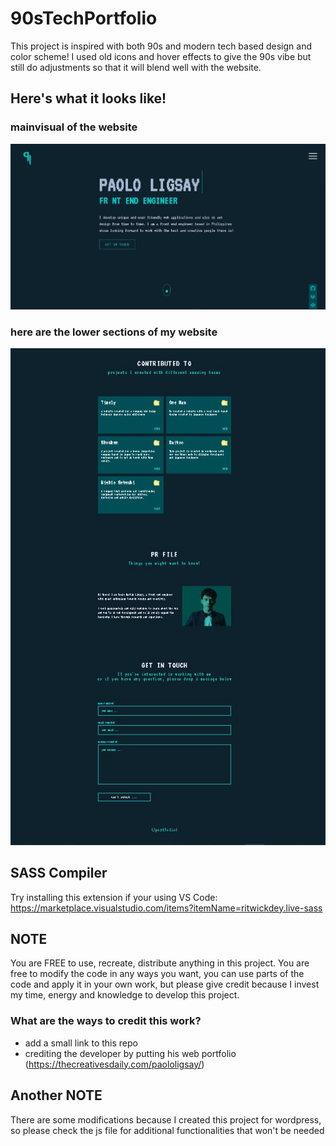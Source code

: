 # 90sTechPortfolio
This project is inspired with both 90s and modern tech based design and color scheme! I used old icons and hover effects to give the 90s vibe but still do adjustments so that it will blend well with the website.

## Here's what it looks like! 
### mainvisual of the website
![](src/img/portfolio.jpg)
### here are the lower sections of my website 
![](src/img/portfolio_long.jpg)

## SASS Compiler
Try installing this extension if your using VS Code:
https://marketplace.visualstudio.com/items?itemName=ritwickdey.live-sass

## NOTE
You are FREE to use, recreate, distribute anything in this project. You are free to modify the code in any ways you want, you can use parts of the code and apply it in your own work, but please give credit because I invest my time, energy and knowledge to develop this project. 

### What are the ways to credit this work? 
- add a small link to this repo
- crediting the developer by putting his web portfolio (https://thecreativesdaily.com/paololigsay/)

## Another NOTE
There are some modifications because I created this project for wordpress, 
so please check the js file for additional functionalities that won't be needed

